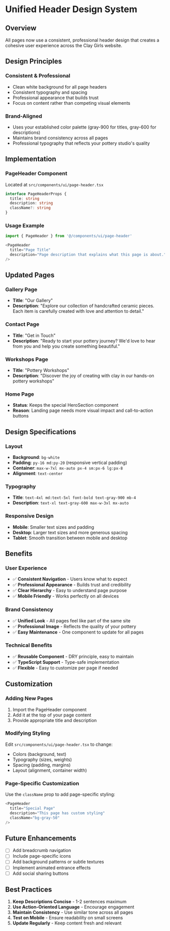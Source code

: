 # Unified Header Design System

## Overview

All pages now use a consistent, professional header design that creates a cohesive user experience across the Clay Girls website.

## Design Principles

### **Consistent & Professional**
- Clean white background for all page headers
- Consistent typography and spacing
- Professional appearance that builds trust
- Focus on content rather than competing visual elements

### **Brand-Aligned**
- Uses your established color palette (gray-900 for titles, gray-600 for descriptions)
- Maintains brand consistency across all pages
- Professional typography that reflects your pottery studio's quality

## Implementation

### **PageHeader Component**
Located at `src/components/ui/page-header.tsx`

```typescript
interface PageHeaderProps {
  title: string
  description: string
  className?: string
}
```

### **Usage Example**
```typescript
import { PageHeader } from '@/components/ui/page-header'

<PageHeader 
  title="Page Title"
  description="Page description that explains what this page is about."
/>
```

## Updated Pages

### **Gallery Page**
- **Title**: "Our Gallery"
- **Description**: "Explore our collection of handcrafted ceramic pieces. Each item is carefully created with love and attention to detail."

### **Contact Page**
- **Title**: "Get in Touch"
- **Description**: "Ready to start your pottery journey? We'd love to hear from you and help you create something beautiful."

### **Workshops Page**
- **Title**: "Pottery Workshops"
- **Description**: "Discover the joy of creating with clay in our hands-on pottery workshops"

### **Home Page**
- **Status**: Keeps the special HeroSection component
- **Reason**: Landing page needs more visual impact and call-to-action buttons

## Design Specifications

### **Layout**
- **Background**: `bg-white`
- **Padding**: `py-16 md:py-20` (responsive vertical padding)
- **Container**: `max-w-7xl mx-auto px-4 sm:px-6 lg:px-8`
- **Alignment**: `text-center`

### **Typography**
- **Title**: `text-4xl md:text-5xl font-bold text-gray-900 mb-4`
- **Description**: `text-xl text-gray-600 max-w-3xl mx-auto`

### **Responsive Design**
- **Mobile**: Smaller text sizes and padding
- **Desktop**: Larger text sizes and more generous spacing
- **Tablet**: Smooth transition between mobile and desktop

## Benefits

### **User Experience**
- ✅ **Consistent Navigation** - Users know what to expect
- ✅ **Professional Appearance** - Builds trust and credibility
- ✅ **Clear Hierarchy** - Easy to understand page purpose
- ✅ **Mobile Friendly** - Works perfectly on all devices

### **Brand Consistency**
- ✅ **Unified Look** - All pages feel like part of the same site
- ✅ **Professional Image** - Reflects the quality of your pottery
- ✅ **Easy Maintenance** - One component to update for all pages

### **Technical Benefits**
- ✅ **Reusable Component** - DRY principle, easy to maintain
- ✅ **TypeScript Support** - Type-safe implementation
- ✅ **Flexible** - Easy to customize per page if needed

## Customization

### **Adding New Pages**
1. Import the PageHeader component
2. Add it at the top of your page content
3. Provide appropriate title and description

### **Modifying Styling**
Edit `src/components/ui/page-header.tsx` to change:
- Colors (background, text)
- Typography (sizes, weights)
- Spacing (padding, margins)
- Layout (alignment, container width)

### **Page-Specific Customization**
Use the `className` prop to add page-specific styling:
```typescript
<PageHeader 
  title="Special Page"
  description="This page has custom styling"
  className="bg-gray-50"
/>
```

## Future Enhancements

- [ ] Add breadcrumb navigation
- [ ] Include page-specific icons
- [ ] Add background patterns or subtle textures
- [ ] Implement animated entrance effects
- [ ] Add social sharing buttons

## Best Practices

1. **Keep Descriptions Concise** - 1-2 sentences maximum
2. **Use Action-Oriented Language** - Encourage engagement
3. **Maintain Consistency** - Use similar tone across all pages
4. **Test on Mobile** - Ensure readability on small screens
5. **Update Regularly** - Keep content fresh and relevant
